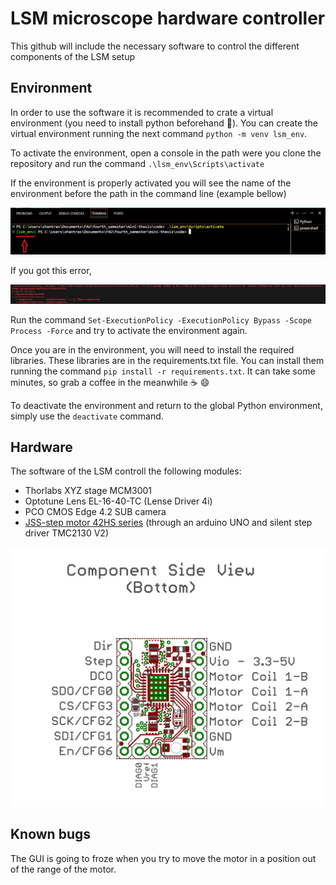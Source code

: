 # LSM microscope hardware controller 

This github will include the necessary software to control the different components of the LSM setup

## Environment

In order to use the software it is recommended to crate a virtual environment (you need to install python beforehand :snake:). You can create the virtual environment running the next command `python -m venv lsm_env`.

To activate the environment, open a console in the path were you clone the repository and run the command `.\lsm_env\Scripts\activate` 

If the environment is properly activated you will see the name of the environment before the path in the command line (example bellow)

![Activate venv](images_readme/activate_env.png)

If you got this error, 

![error activate venv](images_readme/error_venv.PNG)

Run the command `Set-ExecutionPolicy -ExecutionPolicy Bypass -Scope Process -Force` and try to activate the environment again.

Once you are in the environment, you will need to install the required libraries. These libraries are in the requirements.txt file. You can install them running the command `pip install -r requirements.txt`. It can take some minutes, so grab a coffee in the meanwhile :coffee: :smile:

To deactivate the environment and return to the global Python environment, simply use the `deactivate` command.

## Hardware

The software of the LSM controll the following modules:

- Thorlabs XYZ stage MCM3001
- Optotune Lens EL-16-40-TC (Lense Driver 4i)
- PCO CMOS Edge 4.2 SUB camera
- [JSS-step motor 42HS series](https://www.jss-motor.com/product/nema17-42HS-2-phase-1-8%C2%B0-hybrid-stepper-motor.html) (through an arduino UNO and silent step driver TMC2130 V2)

![Pinout step motor driver](images_readme/silent_step_pinout.PNG)

## Known bugs

The GUI is going to froze when you try to move the motor in a position out of the range of the motor.